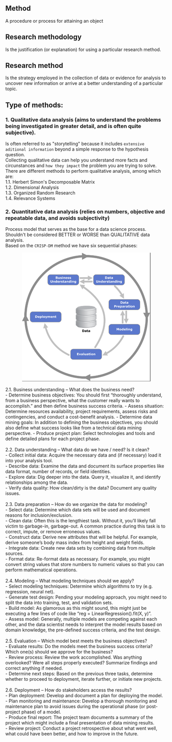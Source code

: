 
## Method
A procedure or process for attaining an object

## Research methodology
Is the justification (or explanation) for using a particular research method.

## Research method
Is the strategy employed in the collection of data or evidence for analysis to uncover new information or arrive at a better understanding of a particular topic.

## Type of methods:
### 1. Qualitative data analysis (aims to understand the problems being investigated in greater detail, and is often quite subjective). 
Is often referred to as "storytelling" because it includes `extensive aditional information` beyond a simple response to the hypothesis question. <br/>
Collecting qualitative data can help you understand more facts and circunstances and `how they impact` the problem you are trying to solve. <br/>
There are different methods to perform qualitative analysis, among which are: <br/>
1.1. Herbert Simon's Decomposable Matrix <br/>
1.2. Dimensional Analysis  <br/>
1.3. Organized Random Research <br/>
1.4. Relevance Systems <br/>

### 2. Quantitative data analysis (relies on numbers, objective and repeatable data, and avoids subjectivity) <br/>

Process model that serves as the base for a data science process.  <br/>
Shouldn't be considered  BETTER or WORSE than QUALITATIVE data analysis. <br/>
Based on the `CRISP-DM` method we have six sequential phases: <br/>
<p align="center">
  <img src="https://github.com/akimwong/akimwong/blob/main/analytics/Methods/CRISPDM.png" width="400" height="400">
</p>
2.1. Business understanding – What does the business need? <br/>
- Determine business objectives: You should first “thoroughly understand, from a business perspective, what the customer really wants to accomplish.” and then define business success criteria.
- Assess situation: Determine resources availability, project requirements, assess risks and contingencies, and conduct a cost-benefit analysis.
- Determine data mining goals: In addition to defining the business objectives, you should also define what success looks like from a technical data mining perspective.
- Produce project plan: Select technologies and tools and define detailed plans for each project phase. <br/>
<br/>
2.2. Data understanding – What data do we have / need? Is it clean? <br/>
- Collect initial data: Acquire the necessary data and (if necessary) load it into your analysis tool. <br/>
- Describe data: Examine the data and document its surface properties like data format, number of records, or field identities. <br/>
- Explore data: Dig deeper into the data. Query it, visualize it, and identify relationships among the data. <br/>
- Verify data quality: How clean/dirty is the data? Document any quality issues. <br/>
<br/>
2.3. Data preparation – How do we organize the data for modeling? <br/>
- Select data: Determine which data sets will be used and document reasons for inclusion/exclusion. <br/>
- Clean data: Often this is the lengthiest task. Without it, you’ll likely fall victim to garbage-in, garbage-out. A common practice during this task is to correct, impute, or remove erroneous values. <br/>
- Construct data: Derive new attributes that will be helpful. For example, derive someone’s body mass index from height and weight fields. <br/>
- Integrate data: Create new data sets by combining data from multiple sources. <br/>
- Format data: Re-format data as necessary. For example, you might convert string values that store numbers to numeric values so that you can perform mathematical operations. <br/><br/>
2.4. Modeling – What modeling techniques should we apply? <br/>
- Select modeling techniques: Determine which algorithms to try (e.g. regression, neural net). <br/>
- Generate test design: Pending your modeling approach, you might need to split the data into training, test, and validation sets. <br/>
- Build model: As glamorous as this might sound, this might just be executing a few lines of code like “reg = LinearRegression().fit(X, y)”. <br/>
- Assess model: Generally, multiple models are competing against each other, and the data scientist needs to interpret the model results based on domain knowledge, the pre-defined success criteria, and the test design. <br/><br/>
2.5. Evaluation – Which model best meets the business objectives? <br/>
- Evaluate results: Do the models meet the business success criteria? Which one(s) should we approve for the business? <br/>
- Review process: Review the work accomplished. Was anything overlooked? Were all steps properly executed? Summarize findings and correct anything if needed. <br/>
- Determine next steps: Based on the previous three tasks, determine whether to proceed to deployment, iterate further, or initiate new projects. <br/><br/>
2.6. Deployment – How do stakeholders access the results? <br/>
- Plan deployment: Develop and document a plan for deploying the model. <br/>
- Plan monitoring and maintenance: Develop a thorough monitoring and maintenance plan to avoid issues during the operational phase (or post-project phase) of a model. <br/>
- Produce final report: The project team documents a summary of the project which might include a final presentation of data mining results. <br/>
- Review project: Conduct a project retrospective about what went well, what could have been better, and how to improve in the future.


